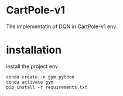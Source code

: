# CartPole-v1
The implementatin of DQN in CartPole-v1 env.

# installation
install the project env

```
conda create -n gym python
conda activate gym
pip install -r requirements.txt
```




<!--stackedit_data:
eyJoaXN0b3J5IjpbLTE2MjE0MzQ1NjUsLTE3ODUxMzI1MDQsMT
QxNjA5NjQwOSwxMzU3MTExMjAzLDExNjQ1NDM3NzRdfQ==
-->
